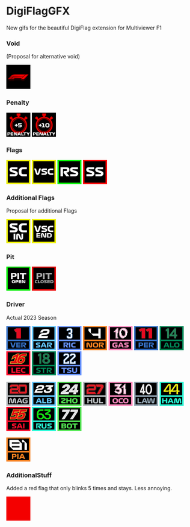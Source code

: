 # DigiFlagGFX
New gifs for the beautiful DigiFlag extension for Multiviewer F1

### Void
(Proposal for alternative void)

![alt text](https://github.com/mkcologne/DigiFlagGFX/blob/main/gif/voidAlt.gif)


### Penalty

![alt text](https://github.com/mkcologne/DigiFlagGFX/blob/main/gif/Timepenalty5sec.gif)  ![alt text](https://github.com/mkcologne/DigiFlagGFX/blob/main/gif/Timepenalty10sec.gif)

### Flags

![alt text](https://github.com/mkcologne/DigiFlagGFX/blob/main/gif/SC.gif) ![alt text](https://github.com/mkcologne/DigiFlagGFX/blob/main/gif/VSC.gif) ![alt text](https://github.com/mkcologne/DigiFlagGFX/blob/main/gif/RS.gif) ![alt text](https://github.com/mkcologne/DigiFlagGFX/blob/main/gif/SS.gif)

### Additional Flags
Proposal for additional Flags

![alt text](https://github.com/mkcologne/DigiFlagGFX/blob/main/gif/SCin.gif) ![alt text](https://github.com/mkcologne/DigiFlagGFX/blob/main/gif/vsc_end.gif)

### Pit

![alt text](https://github.com/mkcologne/DigiFlagGFX/blob/main/gif/PITentry.gif) ![alt text](https://github.com/mkcologne/DigiFlagGFX/blob/main/gif/PITclosed.gif)

### Driver
Actual 2023 Season

![alt text](https://github.com/mkcologne/DigiFlagGFX/blob/main/gif/1-VER.gif) ![alt text](https://github.com/mkcologne/DigiFlagGFX/blob/main/gif/2-SAR.gif) ![alt text](https://github.com/mkcologne/DigiFlagGFX/blob/main/gif/3-RIC.gif) ![alt text](https://github.com/mkcologne/DigiFlagGFX/blob/main/gif/4-NOR.gif) ![alt text](https://github.com/mkcologne/DigiFlagGFX/blob/main/gif/10-GAS.gif) ![alt text](https://github.com/mkcologne/DigiFlagGFX/blob/main/gif/11-PER.gif) ![alt text](https://github.com/mkcologne/DigiFlagGFX/blob/main/gif/14-ALO.gif) ![alt text](https://github.com/mkcologne/DigiFlagGFX/blob/main/gif/16-LEC.gif) ![alt text](https://github.com/mkcologne/DigiFlagGFX/blob/main/gif/18-STR.gif) ![alt text](https://github.com/mkcologne/DigiFlagGFX/blob/main/gif/22-TSU.gif)


![alt text](https://github.com/mkcologne/DigiFlagGFX/blob/main/gif/20-MAG.gif) ![alt text](https://github.com/mkcologne/DigiFlagGFX/blob/main/gif/23-ALB.gif) ![alt text](https://github.com/mkcologne/DigiFlagGFX/blob/main/gif/24-ZHO.gif) ![alt text](https://github.com/mkcologne/DigiFlagGFX/blob/main/gif/27-HUL.gif) ![alt text](https://github.com/mkcologne/DigiFlagGFX/blob/main/gif/31-OCO.gif) ![alt text](https://github.com/mkcologne/DigiFlagGFX/blob/main/gif/40-LAW.gif) ![alt text](https://github.com/mkcologne/DigiFlagGFX/blob/main/gif/44-HAM.gif) ![alt text](https://github.com/mkcologne/DigiFlagGFX/blob/main/gif/55-SAI.gif) ![alt text](https://github.com/mkcologne/DigiFlagGFX/blob/main/gif/63-RUS.gif) ![alt text](https://github.com/mkcologne/DigiFlagGFX/blob/main/gif/77-BOT.gif) 

![alt text](https://github.com/mkcologne/DigiFlagGFX/blob/main/gif/81-PIA.gif) 

### AdditionalStuff
Added a red flag that only blinks 5 times and stays. Less annoying.

![alt text](https://github.com/mkcologne/DigiFlagGFX/blob/main/gif/red.gif) 
